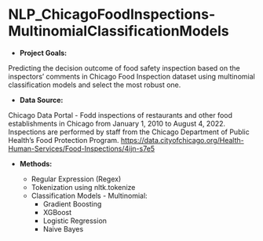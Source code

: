 # NLP_ChicagoFoodInspections-MultinomialClassificationModels

* **Project Goals:**

Predicting the decision outcome of food safety inspection based on the inspectors’ comments in Chicago Food Inspection dataset using multinomial classification models and select the most robust one.


* **Data Source:**

Chicago Data Portal - Fodd inspections of restaurants and other food establishments in Chicago from January 1, 2010 to August 4, 2022. Inspections are performed by staff from the Chicago Department of Public Health’s Food Protection Program. https://data.cityofchicago.org/Health-Human-Services/Food-Inspections/4ijn-s7e5

* **Methods:**

  * Regular Expression (Regex)
  * Tokenization using nltk.tokenize
  * Classification Models - Multinomial:
    * Gradient Boosting
    * XGBoost
    * Logistic Regression
    * Naive Bayes
